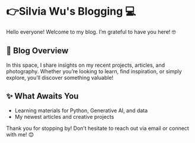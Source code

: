 # 👉Silvia Wu's Blogging 💻  

Hello everyone! Welcome to my blog. 
I’m grateful to have you here!  🤓 
      
## 🎡 Blog Overview 
In this space, I share insights on my recent projects, articles, and photography. 
Whether you’re looking to learn, find inspiration, or simply explore, you’ll discover something valuable!

## ✨ What Awaits You 
- Learning materials for Python, Generative AI, and data
- My newest articles and creative projects

Thank you for stopping by! 
Don’t hesitate to reach out via email or connect with me! 😊

